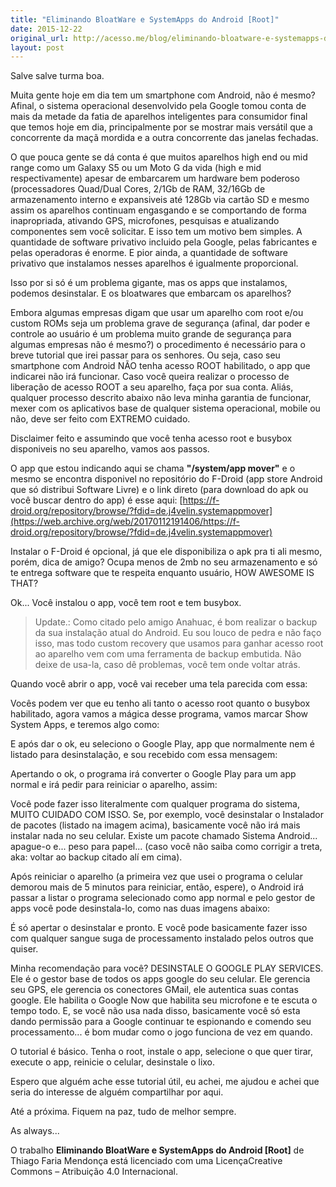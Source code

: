 ```yaml
---
title: "Eliminando BloatWare e SystemApps do Android [Root]"
date: 2015-12-22
original_url: http://acesso.me/blog/eliminando-bloatware-e-systemapps-do-android-root/
layout: post
---
```


Salve salve turma boa.

Muita gente hoje em dia tem um smartphone com Android, não é mesmo? Afinal, o sistema operacional desenvolvido pela Google tomou conta de mais da metade da fatia de aparelhos inteligentes para consumidor final que temos hoje em dia, principalmente por se mostrar mais versátil que a concorrente da maçã mordida e a outra concorrente das janelas fechadas.

O que pouca gente se dá conta é que muitos aparelhos high end ou mid range como um Galaxy S5 ou um Moto G da vida (high e mid respectivamente) apesar de embarcarem um hardware bem poderoso (processadores Quad/Dual Cores, 2/1Gb de RAM, 32/16Gb de armazenamento interno e expansiveis até 128Gb via cartão SD e mesmo assim os aparelhos continuam engasgando e se comportando de forma inapropriada, ativando GPS, microfones, pesquisas e atualizando componentes sem você solicitar. E isso tem um motivo bem simples. A quantidade de software privativo incluido pela Google, pelas fabricantes e pelas operadoras é enorme. E pior ainda, a quantidade de software privativo que instalamos nesses aparelhos é igualmente proporcional.

Isso por si só é um problema gigante, mas os apps que instalamos, podemos desinstalar. E os bloatwares que embarcam os aparelhos?

Embora algumas empresas digam que usar um aparelho com root e/ou custom ROMs seja um problema grave de segurança (afinal, dar poder e controle ao usuário é um problema muito grande de segurança para algumas empresas não é mesmo?) o procedimento é necessário para o breve tutorial que irei passar para os senhores. Ou seja, caso seu smartphone com Android NÃO tenha acesso ROOT habilitado, o app que indicarei não irá funcionar. Caso você queira realizar o processo de liberação de acesso ROOT a seu aparelho, faça por sua conta. Aliás, qualquer processo descrito abaixo não leva minha garantia de funcionar, mexer com os aplicativos base de qualquer sistema operacional, mobile ou não, deve ser feito com EXTREMO cuidado.

Disclaimer feito e assumindo que você tenha acesso root e busybox disponiveis no seu aparelho, vamos aos passos.

O app que estou indicando aqui se chama **"/system/app mover"** e o mesmo se encontra disponivel no repositório do F-Droid (app store Android que só distribui Software Livre) e o link direto (para download do apk ou você buscar dentro do app) é esse aqui: [https://f-droid.org/repository/browse/?fdid=de.j4velin.systemappmover](https://web.archive.org/web/20170112191406/https://f-droid.org/repository/browse/?fdid=de.j4velin.systemappmover)

Instalar o F-Droid é opcional, já que ele disponibiliza o apk pra ti ali mesmo, porém, dica de amigo? Ocupa menos de 2mb no seu armazenamento e só te entrega software que te respeita enquanto usuário, HOW AWESOME IS THAT?

Ok... Você instalou o app, você tem root e tem busybox.

> Update.: Como citado pelo amigo Anahuac, é bom realizar o backup da sua instalação atual do Android. Eu sou louco de pedra e não faço isso, mas todo custom recovery que usamos para ganhar acesso root ao aparelho vem com uma ferramenta de backup embutida. Não deixe de usa-la, caso dê problemas, você tem onde voltar atrás.

Quando você abrir o app, você vai receber uma tela parecida com essa:

Vocês podem ver que eu tenho ali tanto o acesso root quanto o busybox habilitado, agora vamos a mágica desse programa, vamos marcar Show System Apps, e teremos algo como:

E após dar o ok, eu seleciono o Google Play, app que normalmente nem é listado para desinstalação, e sou recebido com essa mensagem:

Apertando o ok, o programa irá converter o Google Play para um app normal e irá pedir para reiniciar o aparelho, assim:

Você pode fazer isso literalmente com qualquer programa do sistema, MUITO CUIDADO COM ISSO. Se, por exemplo, você desinstalar o Instalador de pacotes (listado na imagem acima), basicamente você não irá mais instalar nada no seu celular. Existe um pacote chamado Sistema Android... apague-o e... peso para papel... (caso você não saiba como corrigir a treta, aka: voltar ao backup citado alí em cima).

Após reiniciar o aparelho (a primeira vez que usei o programa o celular demorou mais de 5 minutos para reiniciar, então, espere), o Android irá passar a listar o programa selecionado como app normal e pelo gestor de apps você pode desinstala-lo, como nas duas imagens abaixo:

É só apertar o desinstalar e pronto.
E você pode basicamente fazer isso com qualquer sangue suga de processamento instalado pelos outros que quiser.

Minha recomendação para você? DESINSTALE O GOOGLE PLAY SERVICES. Ele é o gestor base de todos os apps google do seu celular. Ele gerencia seu GPS, ele gerencia os conectores GMail, ele autentica suas contas google. Ele habilita o Google Now que habilita seu microfone e te escuta o tempo todo. E, se você não usa nada disso, basicamente você só esta dando permissão para a Google continuar te espionando e comendo seu processamento... é bom mudar como o jogo funciona de vez em quando.

O tutorial é básico. Tenha o root, instale o app, selecione o que quer tirar, execute o app, reinicie o celular, desinstale o lixo.

Espero que alguém ache esse tutorial útil, eu achei, me ajudou e achei que seria do interesse de alguém compartilhar por aqui.

Até a próxima. Fiquem na paz, tudo de melhor sempre.

As always...

O trabalho **Eliminando BloatWare e SystemApps do Android [Root]** de Thiago Faria Mendonça está licenciado com uma LicençaCreative Commons – Atribuição 4.0 Internacional.